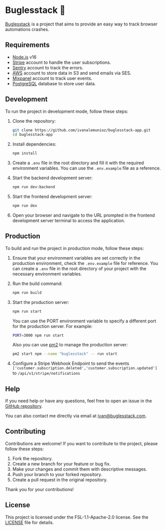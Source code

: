 # Buglesstack 🐛

[Buglesstack](https://buglesstack.com/) is a project that aims to provide an easy way to track browser automations crashes.

## Requirements

- [Node.js](https://nodejs.org/) v16
- [Stripe](https://stripe.com/) account to handle the user subscriptions.
- [Sentry](https://sentry.io/) account to track the errors.
- [AWS](https://aws.amazon.com/) account to store data in S3 and send emails via SES.
- [Mixpanel](https://mixpanel.com/) account to track user events.
- [PostgreSQL](https://www.postgresql.org/) database to store user data.

## Development
To run the project in development mode, follow these steps:

1. Clone the repository:
   ```bash
   git clone https://github.com/ivanalemunioz/buglesstack-app.git
   cd buglesstack-app
   ```
2. Install dependencies:
   ```bash
   npm install
   ```
3. Create a `.env` file in the root directory and fill it with the required environment variables. You can use the `.env.example` file as a reference.

4. Start the backend development server:
   ```bash
   npm run dev:backend
   ```

5. Start the frontend development server:
   ```bash
   npm run dev
   ```

6. Open your browser and navigate to the URL prompted in the frontend development server terminal to access the application.


## Production

To build and run the project in production mode, follow these steps:

1. Ensure that your environment variables are set correctly in the production environment, check the `.env.example` file for reference. You can create a `.env` file in the root directory of your project with the necessary environment variables.

2. Run the build command:
   ```bash
   npm run build
   ```
3. Start the production server:
   ```bash
   npm run start
   ```

    You can use the PORT environment variable to specify a different port for the production server. For example:
    ```bash
    PORT=3000 npm run start
    ```

    Also you can use [pm2](https://pm2.keymetrics.io/) to manage the production server:
    ```bash
    pm2 start npm --name "buglesstack" -- run start
    ```

4. Configure a Stripe Webhook Endpoint to send the events `['customer.subscription.deleted','customer.subscription.updated']` to `/api/v1/stripe/notifications` 

## Help
If you need help or have any questions, feel free to open an issue in the [GitHub repository](https://github.com/ivanalemunioz/buglesstack-app/issues).

You can also contact me directly via email at [ivan@buglesstack.com](mailto:ivan@buglesstack.com).

## Contributing
Contributions are welcome! If you want to contribute to the project, please follow these steps:

1. Fork the repository.
2. Create a new branch for your feature or bug fix.
3. Make your changes and commit them with descriptive messages.
4. Push your branch to your forked repository.
5. Create a pull request in the original repository.

Thank you for your contributions!

## License
This project is licensed under the FSL-1.1-Apache-2.0 license. See the [LICENSE](LICENSE) file for details.
